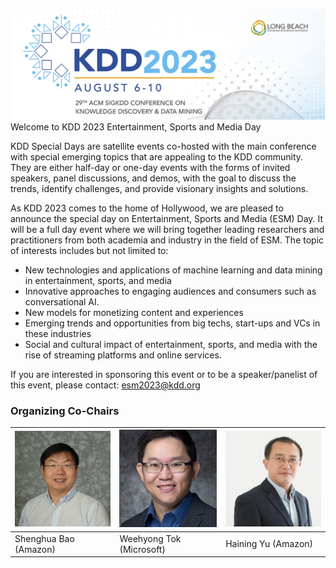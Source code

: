 ![KDD 2023 Header](/images/kdd2023header.png "KDD 2023 Entertainment, Sports and Media Day")
Welcome to KDD 2023 Entertainment, Sports and Media Day

KDD Special Days are satellite events co-hosted with the main conference with special emerging topics that are appealing to the KDD community. They are either half-day or one-day events with the forms of invited speakers, panel discussions, and demos, with the goal to discuss the trends, identify challenges, and provide visionary insights and solutions.

As KDD 2023 comes to the home of Hollywood, we are pleased to announce the special day on Entertainment, Sports and Media (ESM) Day. It will be a full day event where we will bring together leading researchers and practitioners from both academia and industry in the field of ESM. The topic of interests includes but not limited to:

* New technologies and applications of machine learning and data mining in entertainment, sports, and media
* Innovative approaches to engaging audiences and consumers such as conversational AI.
* New models for monetizing content and experiences
* Emerging trends and opportunities from big techs, start-ups and VCs in these industries
* Social and cultural impact of entertainment, sports, and media with the rise of streaming platforms and online services.

If you are interested in sponsoring this event or to be a speaker/panelist of this event, please contact: esm2023@kdd.org

### Organizing Co-Chairs


|![KDD 2023 Header](/images/shenghua.png "Shenghua Bao") | ![KDD 2023 Header](/images/weehyong.png "Weehyong Tok") | ![KDD 2023 Header](/images/haining.png "Haining Yu") |
| ---           | ---           |  ---   |
| Shenghua Bao (Amazon) |  Weehyong Tok (Microsoft) | Haining Yu (Amazon) |

